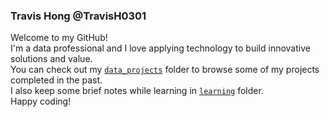 ### Travis Hong @TravisH0301
Welcome to my GitHub!<br>
I'm a data professional and I love applying technology to build innovative solutions and value.<br>
You can check out my [`data_projects`](https://github.com/TravisH0301/data_science_projects) folder to browse some of my projects completed in the past.<br>
I also keep some brief notes while learning in [`learning`](https://github.com/TravisH0301/learning) folder.<br>
Happy coding!

